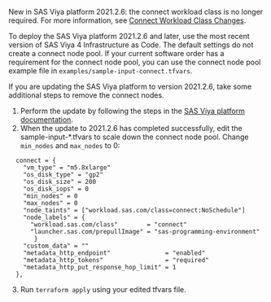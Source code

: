 New in SAS Viya platform 2021.2.6: the connect workload class is no longer required. For more information, see [Connect Workload Class Changes](https://go.documentation.sas.com/doc/en/itopscdc/v_026/itopswn/n0jh2fbifqgoksn1uou9p2zgbzdy.htm#p15778dvqwzjtgn1e95nq9v0y1wv).
 
To deploy the SAS Viya platform 2021.2.6 and later, use the most recent version of SAS Viya 4 Infrastructure as Code. The default settings do not create a connect node pool. If your current software order has a requirement for the connect node pool, you can use the connect node pool example file in `examples/sample-input-connect.tfvars`.
 
If you are updating the SAS Viya platform to version 2021.2.6, take some additional steps to remove the connect nodes.

1.	Perform the update by following the steps in the [SAS Viya platform documentation](https://go.documentation.sas.com/doc/en/itopscdc/default/k8sag/p043aa4ghwwom6n1beyfifdgkve7.htm). 
2.	When the update to 2021.2.6 has completed successfully, edit the sample-input-*.tfvars to scale down the connect node pool. Change `min_nodes` and `max_nodes` to 0:
```
  connect = {
    "vm_type" = "m5.8xlarge"
    "os_disk_type" = "gp2"
    "os_disk_size" = 200
    "os_disk_iops" = 0
    "min_nodes" = 0
    "max_nodes" = 0
    "node_taints" = ["workload.sas.com/class=connect:NoSchedule"]
    "node_labels" = {
      "workload.sas.com/class"        = "connect"
      "launcher.sas.com/prepullImage" = "sas-programming-environment"
       }
    "custom_data" = ""
    "metadata_http_endpoint"               = "enabled"
    "metadata_http_tokens"                 = "required"
    "metadata_http_put_response_hop_limit" = 1
  },
```
3. Run `terraform apply` using your edited tfvars file.
